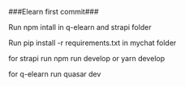 ###Elearn first commit###

Run npm intall in q-elearn and strapi folder

Run pip install -r requirements.txt in mychat folder

for strapi run npm run develop or yarn develop

for q-elearn run quasar dev
